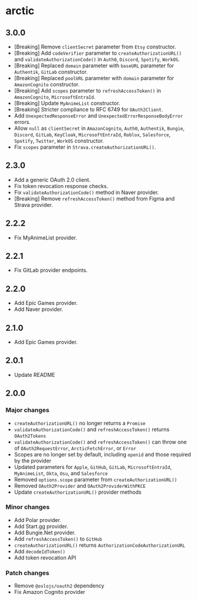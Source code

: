# arctic

## 3.0.0

- [Breaking] Remove `clientSecret` parameter from `Etsy` constructor.
- [Breaking] Add `codeVerifier` parameter to `createAuthorizationURL()` and `validateAuthorizationCode()` in `Auth0`, `Discord`, `Spotify`, `WorkOS`.
- [Breaking] Replaced `domain` parameter with `baseURL` parameter for `Authentik`, `GitLab` constructor.
- [Breaking] Replaced `poolURL` parameter with `domain` parameter for `AmazonCognito` constructor.
- [Breaking] Add `scopes` parameter to `refreshAccessToken()` in `AmazonCognito`, `MicrosoftEntraId`.
- [Breaking] Update `MyAnimeList` constructor.
- [Breaking] Stricter compliance to RFC 6749 for `OAuth2Client`.
- Add `UnexpectedResponseError` and `UnexpectedErrorResponseBodyError` errors.
- Allow `null` as `clientSecret` in `AmazonCognito`, `Auth0`, `Authentik`, `Bungie`, `Discord`, `GitLab`, `KeyCloak`, `MicrosoftEntraId`, `Roblox`, `Salesforce`, `Spotify`, `Twitter`, `WorkOS` constructor.
- Fix `scopes` parameter in `Strava.createAuthorizationURL()`.

## 2.3.0

- Add a generic OAuth 2.0 client.
- Fix token revocation response checks.
- Fix `validateAuthorizationCode()` method in Naver provider.
- [Breaking] Remove `refreshAccessToken()` method from Figma and Strava provider.

## 2.2.2

- Fix MyAnimeList provider.

## 2.2.1

- Fix GitLab provider endpoints.

## 2.2.0

- Add Epic Games provider.
- Add Naver provider.

## 2.1.0

- Add Epic Games provider.

## 2.0.1

- Update README

## 2.0.0

### Major changes

- `createAuthorizationURL()` no longer returns a `Promise`
- `validateAuthorizationCode()` and `refreshAccessToken()` returns `OAuth2Tokens`
- `validateAuthorizationCode()` and `refreshAccessToken()` can throw one of `OAuth2RequestError`, `ArcticFetchError`, or `Error`
- Scopes are no longer set by default, including `openid` and those required by the provider
- Updated parameters for `Apple`, `GitHub`, `GitLab`, `MicrosoftEntraId`, `MyAnimeList`, `Okta`, `Osu`, and `Salesforce`
- Removed `options.scope` parameter from `createAuthorizationURL()`
- Removed `OAuth2Provider` and `OAuth2ProviderWithPKCE`
- Update `createAuthorizationURL()` provider methods

### Minor changes

- Add Polar provider.
- Add Start.gg provider.
- Add Bungie.Net provider.
- Add `refreshAccessToken()` to `GitHub`
- `createAuthorizationURL()` returns `AuthorizationCodeAuthorizationURL`
- Add `decodeIdToken()`
- Add token revocation API

### Patch changes

- Remove `@oslojs/oauth2` dependency
- Fix Amazon Cognito provider
